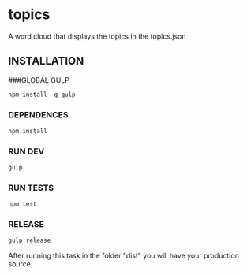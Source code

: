 # topics

A word cloud that displays the topics in the topics.json
  
## INSTALLATION

###GLOBAL GULP
```javascript
npm install -g gulp
```
### DEPENDENCES
```javascript
npm install
```
### RUN DEV
```javascript
gulp
```
### RUN TESTS
```javascript
npm test
```
### RELEASE
```javascript
gulp release
```
After running this task in the folder "dist" you will have your production source 
